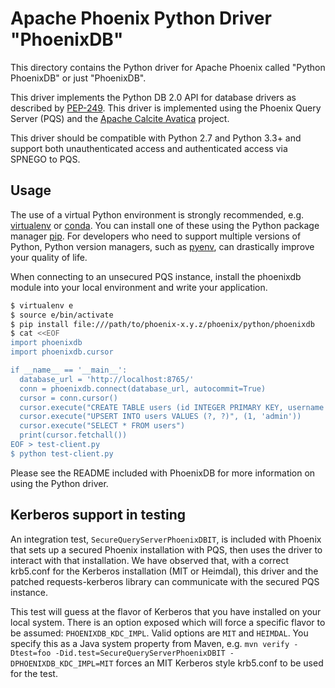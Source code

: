 <!--
Licensed to the Apache Software Foundation (ASF) under one or more
contributor license agreements.  See the NOTICE file distributed with
this work for additional information regarding copyright ownership.
The ASF licenses this file to You under the Apache License, Version 2.0
(the "License"); you may not use this file except in compliance with
the License.  You may obtain a copy of the License at

http://www.apache.org/licenses/LICENSE-2.0

Unless required by applicable law or agreed to in writing, software
distributed under the License is distributed on an "AS IS" BASIS,
WITHOUT WARRANTIES OR CONDITIONS OF ANY KIND, either express or implied.
See the License for the specific language governing permissions and
limitations under the License.
-->

# Apache Phoenix Python Driver "PhoenixDB"

This directory contains the Python driver for Apache Phoenix called "Python PhoenixDB" or just "PhoenixDB".

This driver implements the Python DB 2.0 API for database drivers as described by [PEP-249](https://www.python.org/dev/peps/pep-0249/).
This driver is implemented using the Phoenix Query Server (PQS) and the [Apache Calcite
Avatica](https://calcite.apache.org/avatica) project.

This driver should be compatible with Python 2.7 and Python 3.3+ and support both unauthenticated access and
authenticated access via SPNEGO to PQS.

## Usage

The use of a virtual Python environment is strongly recommended, e.g. [virtualenv](https://virtualenv.pypa.io/en/stable/) or [conda](https://conda.io/docs/). You can install one of these using the Python package manager [pip](https://pypi.org/project/pip/). For developers who need to support multiple versions of Python, Python version managers, such as [pyenv](https://github.com/pyenv/pyenv), can drastically improve your quality of life.

When connecting to an unsecured PQS instance, install the phoenixdb module into your local environment and write your
application.

```bash
$ virtualenv e
$ source e/bin/activate
$ pip install file:///path/to/phoenix-x.y.z/phoenix/python/phoenixdb
$ cat <<EOF
import phoenixdb
import phoenixdb.cursor

if __name__ == '__main__':
  database_url = 'http://localhost:8765/'
  conn = phoenixdb.connect(database_url, autocommit=True)
  cursor = conn.cursor()
  cursor.execute("CREATE TABLE users (id INTEGER PRIMARY KEY, username VARCHAR)")
  cursor.execute("UPSERT INTO users VALUES (?, ?)", (1, 'admin'))
  cursor.execute("SELECT * FROM users")
  print(cursor.fetchall())
EOF > test-client.py
$ python test-client.py
```

Please see the README included with PhoenixDB for more information on using the Python driver.

## Kerberos support in testing

An integration test, `SecureQueryServerPhoenixDBIT`, is included with Phoenix that sets up a secured Phoenix installation with PQS, then
uses the driver to interact with that installation. We have observed that, with a correct krb5.conf for
the Kerberos installation (MIT or Heimdal), this driver and the patched requests-kerberos library can
communicate with the secured PQS instance.

This test will guess at the flavor of Kerberos that you have installed on your local system. There is an option
exposed which will force a specific flavor to be assumed: `PHOENIXDB_KDC_IMPL`. Valid options are `MIT` and `HEIMDAL`.
You specify this as a Java system property from Maven, e.g. `mvn verify -Dtest=foo -Did.test=SecureQueryServerPhoenixDBIT -DPHOENIXDB_KDC_IMPL=MIT`
forces an MIT Kerberos style krb5.conf to be used for the test.
